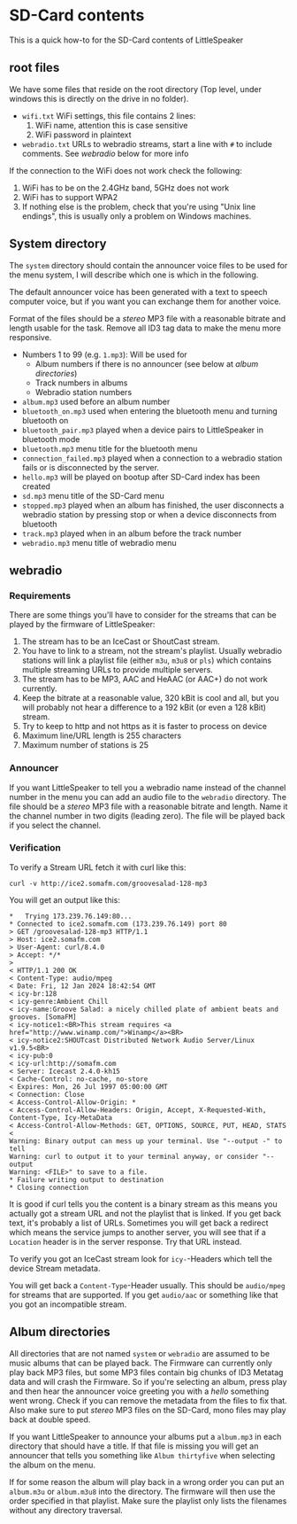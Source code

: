 # SD-Card contents

This is a quick how-to for the SD-Card contents of LittleSpeaker

## root files

We have some files that reside on the root directory (Top level, under
windows this is directly on the drive in no folder).

- `wifi.txt` WiFi settings, this file contains 2 lines:
   1. WiFi name, attention this is case sensitive
   2. WiFi password in plaintext
- `webradio.txt` URLs to webradio streams, start a line with `#` to
  include comments. See *webradio* below for more info

If the connection to the WiFi does not work check the following:

1. WiFi has to be on the 2.4GHz band, 5GHz does not work
2. WiFi has to support WPA2
3. If nothing else is the problem, check that you're using "Unix line endings",
   this is usually only a problem on Windows machines.

## System directory

The `system` directory should contain the announcer voice files to be used for
the menu system, I will describe which one is which in the following.

The default announcer voice has been generated with a text to speech computer
voice, but if you want you can exchange them for another voice.

Format of the files should be a *stereo* MP3 file with a reasonable bitrate and
length usable for the task. Remove all ID3 tag data to make the menu more
responsive.

- Numbers 1 to 99 (e.g. `1.mp3`): Will be used for
  - Album numbers if there is no announcer (see below at *album directories*)
  - Track numbers in albums
  - Webradio station numbers
- `album.mp3` used before an album number
- `bluetooth_on.mp3` used when entering the bluetooth menu and turning bluetooth on
- `bluetooth_pair.mp3` played when a device pairs to LittleSpeaker in bluetooth mode
- `bluetooth.mp3` menu title for the bluetooth menu
- `connection_failed.mp3` played when a connection to a webradio station fails or is
  disconnected by the server.
- `hello.mp3` will be played on bootup after SD-Card index has been created
- `sd.mp3` menu title of the SD-Card menu
- `stopped.mp3` played when an album has finished, the user disconnects a webradio
  station by pressing stop or when a device disconnects from bluetooth
- `track.mp3` played when in an album before the track number
- `webradio.mp3` menu title of webradio menu

## webradio

### Requirements

There are some things you'll have to consider for the streams that can
be played by the firmware of LittleSpeaker:

1. The stream has to be an IceCast or ShoutCast stream.
2. You have to link to a stream, not the stream's playlist. Usually webradio
   stations will link a playlist file (either `m3u`, `m3u8` or `pls`) which
   contains multiple streaming URLs to provide multiple servers.
3. The stream has to be MP3, AAC and HeAAC (or AAC+) do not work currently.
4. Keep the bitrate at a reasonable value, 320 kBit is cool and all, but you
   will probably not hear a difference to a 192 kBit (or even a 128 kBit) stream.
5. Try to keep to http and not https as it is faster to process on device
6. Maximum line/URL length is 255 characters
7. Maximum number of stations is 25

### Announcer

If you want LittleSpeaker to tell you a webradio name instead of the channel
number in the menu you can add an audio file to the `webradio` directory. The
file should be a *stereo* MP3 file with a reasonable bitrate and length.
Name it the channel number in two digits (leading zero). The file will be played
back if you select the channel.

### Verification

To verify a Stream URL fetch it with curl like this:
```
curl -v http://ice2.somafm.com/groovesalad-128-mp3
```

   You will get an output like this:
```
*   Trying 173.239.76.149:80...
* Connected to ice2.somafm.com (173.239.76.149) port 80
> GET /groovesalad-128-mp3 HTTP/1.1
> Host: ice2.somafm.com
> User-Agent: curl/8.4.0
> Accept: */*
> 
< HTTP/1.1 200 OK
< Content-Type: audio/mpeg
< Date: Fri, 12 Jan 2024 18:42:54 GMT
< icy-br:128
< icy-genre:Ambient Chill
< icy-name:Groove Salad: a nicely chilled plate of ambient beats and grooves. [SomaFM]
< icy-notice1:<BR>This stream requires <a href="http://www.winamp.com/">Winamp</a><BR>
< icy-notice2:SHOUTcast Distributed Network Audio Server/Linux v1.9.5<BR>
< icy-pub:0
< icy-url:http://somafm.com
< Server: Icecast 2.4.0-kh15
< Cache-Control: no-cache, no-store
< Expires: Mon, 26 Jul 1997 05:00:00 GMT
< Connection: Close
< Access-Control-Allow-Origin: *
< Access-Control-Allow-Headers: Origin, Accept, X-Requested-With, Content-Type, Icy-MetaData
< Access-Control-Allow-Methods: GET, OPTIONS, SOURCE, PUT, HEAD, STATS
< 
Warning: Binary output can mess up your terminal. Use "--output -" to tell 
Warning: curl to output it to your terminal anyway, or consider "--output 
Warning: <FILE>" to save to a file.
* Failure writing output to destination
* Closing connection
```

It is good if curl tells you the content is a binary stream as this means
you actually got a stream URL and not the playlist that is linked. If you get
back text, it's probably a list of URLs. Sometimes you will get back a redirect
which means the service jumps to another server, you will see that if a `Location`
header is in the server response. Try that URL instead.

To verify you got an IceCast stream look for `icy-`-Headers which tell the device
Stream metadata.

You will get back a `Content-Type`-Header usually. This should be `audio/mpeg` for
streams that are supported. If you get `audio/aac` or something like that you
got an incompatible stream.

## Album directories

All directories that are not named `system` or `webradio` are assumed to be
music albums that can be played back. The Firmware can currently only play back
MP3 files, but some MP3 files contain big chunks of ID3 Metatag data and will
crash the Firmware. So if you're selecting an album, press play and then hear
the announcer voice greeting you with a *hello* something went wrong. Check
if you can remove the metadata from the files to fix that. Also make sure to
put *stereo* MP3 files on the SD-Card, mono files may play back at double speed.

If you want LittleSpeaker to announce your albums put a `album.mp3` in each
directory that should have a title. If that file is missing you will get an
announcer that tells you something like `Album thirtyfive` when selecting the
album on the menu.

If for some reason the album will play back in a wrong order you can put an
`album.m3u` or `album.m3u8` into the directory. The firmware will then use the
order specified in that playlist. Make sure the playlist only lists the filenames
without any directory traversal.

